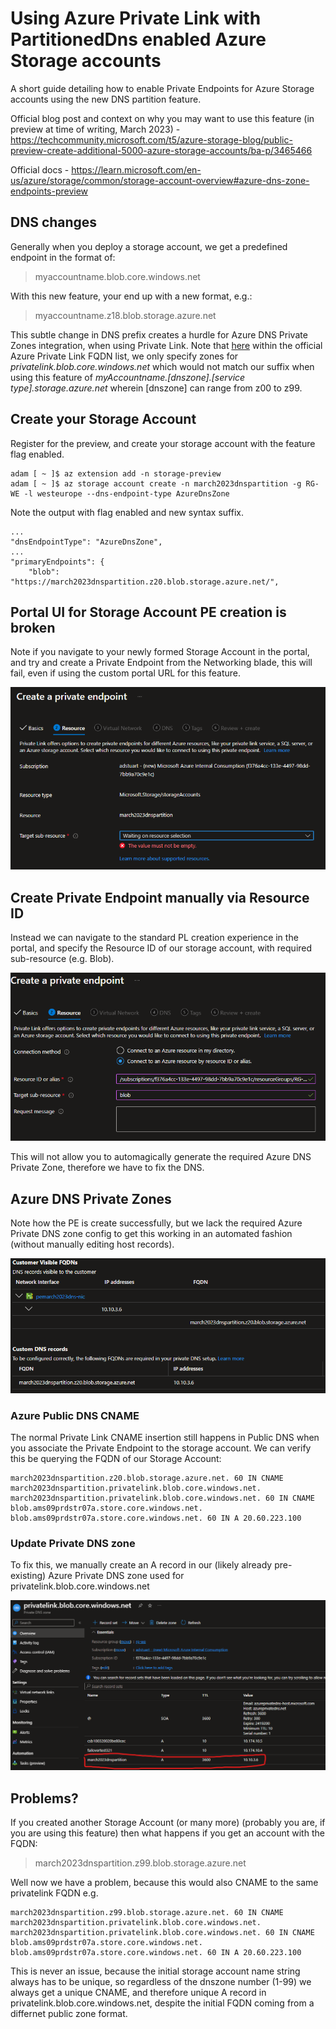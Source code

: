 # Using Azure Private Link with PartitionedDns enabled Azure Storage accounts

A short guide detailing how to enable Private Endpoints for Azure Storage accounts using the new DNS partition feature.

Official blog post and context on why you may want to use this feature (in preview at time of writing, March 2023) - https://techcommunity.microsoft.com/t5/azure-storage-blog/public-preview-create-additional-5000-azure-storage-accounts/ba-p/3465466

Official docs - https://learn.microsoft.com/en-us/azure/storage/common/storage-account-overview#azure-dns-zone-endpoints-preview

## DNS changes

Generally when you deploy a storage account, we get a predefined endpoint in the format of:

> myaccountname.blob.core.windows.net 

With this new feature, your end up with a new format, e.g.:

> myaccountname.z18.blob.storage.azure.net

This subtle change in DNS prefix creates a hurdle for Azure DNS Private Zones integration, when using Private Link. Note that [here](https://learn.microsoft.com/en-us/azure/private-link/private-endpoint-dns#azure-services-dns-zone-configuration) within the official Azure Private Link FQDN list, we only specify zones for _privatelink.blob.core.windows.net_ which would not match our suffix when using this feature of _myAccountname.[dnszone].[service type].storage.azure.net_ wherein [dnszone] can range from z00 to z99.

## Create your Storage Account

Register for the preview, and create your storage account with the feature flag enabled. 

```
adam [ ~ ]$ az extension add -n storage-preview
adam [ ~ ]$ az storage account create -n march2023dnspartition -g RG-WE -l westeurope --dns-endpoint-type AzureDnsZone
```

Note the output with flag enabled and new syntax suffix.

```
...
"dnsEndpointType": "AzureDnsZone",
...
"primaryEndpoints": {
    "blob": "https://march2023dnspartition.z20.blob.storage.azure.net/",
```

## Portal UI for Storage Account PE creation is broken

Note if you navigate to your newly formed Storage Account in the portal, and try and create a Private Endpoint from the Networking blade, this will fail, even if using the custom portal URL for this feature.

![](images/2023-02-23-10-12-29.png)

## Create Private Endpoint manually via Resource ID

Instead we can navigate to the standard PL creation experience in the portal, and specify the Resource ID of our storage account, with required sub-resource (e.g. Blob).

![](images/2023-02-23-10-15-50.png)

This will not allow you to automagically generate the required Azure DNS Private Zone, therefore we have to fix the DNS.

## Azure DNS Private Zones

Note how the PE is create successfully, but we lack the required Azure Private DNS zone config to get this working in an automated fashion (without manually editing host records).

![](images/2023-02-23-10-17-21.png)

### Azure Public DNS CNAME

The normal Private Link CNAME insertion still happens in Public DNS when you associate the Private Endpoint to the storage account. We can verify this be querying the FQDN of our Storage Account:

```
march2023dnspartition.z20.blob.storage.azure.net. 60 IN	CNAME march2023dnspartition.privatelink.blob.core.windows.net.
march2023dnspartition.privatelink.blob.core.windows.net. 60 IN CNAME blob.ams09prdstr07a.store.core.windows.net.
blob.ams09prdstr07a.store.core.windows.net. 60 IN A 20.60.223.100
```

### Update Private DNS zone

To fix this, we manually create an A record in our (likely already pre-existing) Azure Private DNS zone used for privatelink.blob.core.windows.net

![](images/2023-02-23-10-23-41.png)

## Problems?

If you created another Storage Account (or many more) (probably you are, if you are using this feature) then what happens if you get an account with the FQDN:

> march2023dnspartition.z99.blob.storage.azure.net

Well now we have a problem, because this would also CNAME to the same privatelink FQDN e.g.

```
march2023dnspartition.z99.blob.storage.azure.net. 60 IN	CNAME march2023dnspartition.privatelink.blob.core.windows.net.
march2023dnspartition.privatelink.blob.core.windows.net. 60 IN CNAME blob.ams09prdstr07a.store.core.windows.net.
blob.ams09prdstr07a.store.core.windows.net. 60 IN A 20.60.223.100
```

This is never an issue, because the initial storage account name string always has to be unique, so regardless of the dnszone number (1-99) we always get a unique CNAME, and therefore unique A record in privatelink.blob.core.windows.net, despite the initial FQDN coming from a differnet public zone format.

